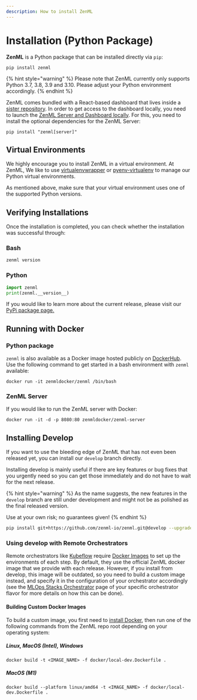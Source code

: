 ```yaml
---
description: How to install ZenML
---
```


# Installation (Python Package)

**ZenML** is a Python package that can be installed directly via `pip`:

```shell
pip install zenml
```

{% hint style="warning" %}
Please note that ZenML currently only supports Python 3.7, 3.8, 3.9 and 3.10.
Please adjust your Python environment accordingly.
{% endhint %}

ZenML comes bundled with a React-based dashboard that lives inside a [sister repository](https://github.com/zenml-io/zenml-dashboard). In order to get access to the dashboard locally, you need to launch the [ZenML Server and Dashboard locally](../deploying-zenml/deploying-zenml.md). For this, you need to install the optional dependencies for the ZenML Server:

```shell
pip install "zenml[server]"
```

## Virtual Environments

We highly encourage you to install ZenML in a virtual environment.
At ZenML, We like to use 
[virtualenvwrapper](https://virtualenvwrapper.readthedocs.io/en/latest/)
or [pyenv-virtualenv](https://github.com/pyenv/pyenv-virtualenv)
to manage our Python virtual environments.

As mentioned above, make sure that your virtual environment uses one of the
supported Python versions.

## Verifying Installations

Once the installation is completed, you can check whether the installation was successful through:

### Bash

```bash
zenml version
```

### Python

```python
import zenml
print(zenml.__version__)
```

If you would like to learn more about the current release, please visit our 
[PyPi package page.](https://pypi.org/project/zenml)

## Running with Docker

### Python package

`zenml` is also available as a Docker image hosted publicly on 
[DockerHub](https://hub.docker.com/r/zenmldocker/zenml). 
Use the following command to get started in a bash environment with `zenml` available:

```shell
docker run -it zenmldocker/zenml /bin/bash
```

### ZenML Server

If you would like to run the ZenML server with Docker:

```shell
docker run -it -d -p 8080:80 zenmldocker/zenml-server
```

## Installing Develop

If you want to use the bleeding edge of ZenML that has not even been released
yet, you can install our `develop` branch directly.

Installing develop is mainly useful if there are key features or bug fixes that
you urgently need so you can get those immediately and do not have to wait
for the next release.

{% hint style="warning" %}
As the name suggests, the new features in the `develop` branch are still under
development and might not be as polished as the final released version.

Use at your own risk; no guarantees given!
{% endhint %}

```bash
pip install git+https://github.com/zenml-io/zenml.git@develop --upgrade
```

### Using develop with Remote Orchestrators

Remote orchestrators like [Kubeflow](../../component-gallery/orchestrators/kubeflow.md)
require [Docker Images](../../getting-started/deploying-zenml/docker.md) to set up the
environments of each step. By default, they use the official ZenML docker image
that we provide with each release. However, if you install from develop, this
image will be outdated, so you need to build a custom image instead, and
specify it in the configuration of your orchestrator accordingly (see the 
[MLOps Stacks Orchestrator](../../component-gallery/orchestrators/orchestrators.md) 
page of your specific orchestrator flavor for more details on how this can be 
done).

#### Building Custom Docker Images

To build a custom image, you first need to
[install Docker](https://docs.docker.com/engine/install/), then run one of the
following commands from the ZenML repo root depending on your operating system:

##### Linux, MacOS (Intel), Windows

```
docker build -t <IMAGE_NAME> -f docker/local-dev.Dockerfile .
```

##### MacOS (M1)

```
docker build --platform linux/amd64 -t <IMAGE_NAME> -f docker/local-dev.Dockerfile .
```
